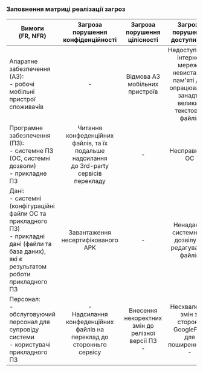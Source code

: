 ### Заповнення матриці реалізації загроз

| Вимоги<br>(FR, NFR)      | Загроза<br>порушення<br>конфіденційності | Загроза<br>порушення<br>цілісності | Загроза<br>порушення<br>доступності |
|-------------|:------------------------:|:------------------------:|:------------------------:|
| Апаратне забезпечення (АЗ):<br>- робочі мобільні пристрої споживачів |      -      |  Відмова АЗ мобільних пристроїв  |  Недоступність інтернет мережи<br>невистачає пам'яті для опрацювання занадто великих текстових файлів  |
| Програмне забезпечення (ПЗ):<br>- системне ПЗ (ОС, системні дозволи)<br>- прикладне ПЗ |  Читання конфеденційних файлів, та їх подальше надсилання<br> до 3rd-party сервісів перекладу  |      -      |   Несправність ОС  |
| Дані:<br>- системні (конфігураційні файли ОС та прикладного ПЗ)<br>- прикладні дані (файли та база даних), які є результатом роботи прикладного ПЗ |     Завантаження несертифікованого APK      |      -      |    Ненадання системного дозвілу на редагування файлів     |
| Персонал:<br>- обслуговуючий персонал для супровіду системи<br>- користувачі прикладного ПЗ |      - <br> Надсилання конфеденційних файлів на переклад до сторонньго сервісу     | Внесення некоректних змін до релізної версії ПЗ<br>-   |      Несхвалення змін зі сторони GooglePlay для поширення ПЗ<br>-     |
